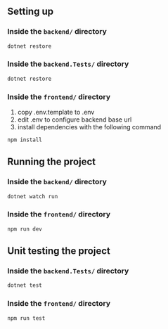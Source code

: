 ## Setting up

### Inside the `backend/` directory
```bash
dotnet restore
```

### Inside the `backend.Tests/` directory
```bash
dotnet restore
```

### Inside the `frontend/` directory
1. copy .env.template to .env
2. edit .env to configure backend base url
3. install dependencies with the following command
```bash
npm install
```

## Running the project

### Inside the `backend/` directory
```bash
dotnet watch run
```

### Inside the `frontend/` directory
```bash
npm run dev
```

## Unit testing the project

### Inside the `backend.Tests/` directory
```bash
dotnet test
```

### Inside the `frontend/` directory
```bash
npm run test
```